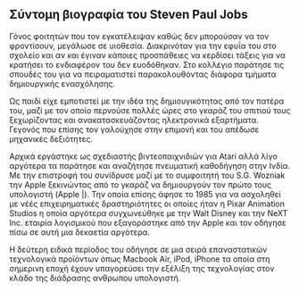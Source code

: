## Σύντομη βιογραφία του Steven Paul Jobs

Γόνος φοιτητών που τον εγκατέλειψαν καθώς δεν μπορούσαν να τον φροντίσουν, μεγάλωσε σε υιοθεσία. Διακρινόταν για την εφυΐα του στο σχολείο και αν και έγιναν κάποιες προσπάθειες να κερδίσει τάξεις για να κρατήσει το ενδιαφέρον του δεν ευοδόθηκαν. Στο κολλέγιο παράτησε τις σπουδές του για να πειραματιστεί παρακολουθόντας διάφορα τμήματα δημιουργικής ενασχόλησης.

Ως παιδί είχε εμποτιστεί με την ιδέα της δημιουγικότητας από τον πατέρα του, μαζί με τον οποίο περνούσε πολλές ώρες στο γκαράζ του σπιτιού τους ξεχωρίζοντας και ανακατασκευάζοντας ηλεκτρονικά εξαρτήματα. Γεγονός που επίσης τον γαλούχησε στην επιμονή και του απέδωσε μηχανικές δεξιότητες.

Αρχικά εργάστηκε ως σχεδιαστής βιντεοπαιχνιδιών για Atari αλλά λίγο αργότερα τα παράτησε και αναζήτησε πνευματική καθοδήγηση στην Ινδία. Με την επιστροφή του συνίδρυσε μαζί με το συμφοιτητή του S.G. Wozniak την Apple ξεκινώντας από  το γκαράζ  να  δημιουργούν τον πρώτο τους υπολογιστή (Apple |). Την οποία επίσης άφησε το 1985 για να ασχοληθεί με νέές επιχειρηματικές δραστηριότητες οι οποίες ήταν η Pixar Animation Studios η οποία αργότερα συγχωνεύθηκε με την Walt Disney και την NeXT Inc. εταιρία λογισμικού που εξαγοράστηκε από την Apple και τον οδήγησε πίσω σε αυτή μια δεκαετία αργότερα. 

Η δεύτερη ειδικά περίοδος του οδήγησε σε μια σειρά επαναστατικών τεχνολογικά προϊόντων όπως Macbook Air, iPod, iPhone τα οποία στη σημερινη εποχή έχουν υπαγορεύσει την εξέλιξη της τεχνολογίας στον κλάδο της διάδρασης ανθρωπου υπολογιστή.
